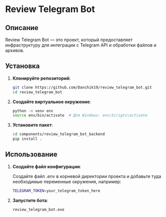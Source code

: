 # Review Telegram Bot

## Описание

Review Telegram Bot — это проект, который предоставляет инфраструктуру для интеграции с Telegram API и обработки файлов и архивов.

## Установка

1. **Клонируйте репозиторий**:

   ```sh
   git clone https://github.com/Danchik19/review_telegram_bot.git
   cd review_telegram_bot

   ```

2. **Создайте виртуальное окружение**:

   ```sh
   python -m venv env
   source env/bin/activate  # Для Windows: env\Scripts\activate

   ```

3. **Установите пакет**:
   ```sh
   cd components/review_telegram_bot_backend
   pip install .
   ```

## Использование

1. **Создайте файл конфигурации**:

   Создайте файл .env в корневой директории проекта и добавьте туда необходимые переменные окружения, например:

   ```sh
   TELEGRAM_TOKEN=your_telegram_token_here

   ```

2. **Запустите бота**:
   ```sh
   review_telegram_bot.exe
   ```
